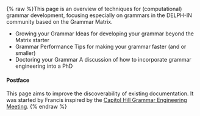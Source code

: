 {% raw %}This page is an overview of techniques for (computational) grammar
development, focusing especially on grammars in the
DELPH-IN community based on the Grammar Matrix.

- Growing your Grammar Ideas for developing
your grammar beyond the Matrix starter
- Grammar Performance Tips for making your
grammar faster (and or smaller)
- Doctoring your Grammar A discussion of how
to incorporate grammar engineering into a PhD

#### Postface

This page aims to improve the discoverability of existing documentation.
It was started by Francis inspired by the [Capitol Hill
Grammar Engineering Meeting]().
<update date omitted for speed>{% endraw %}